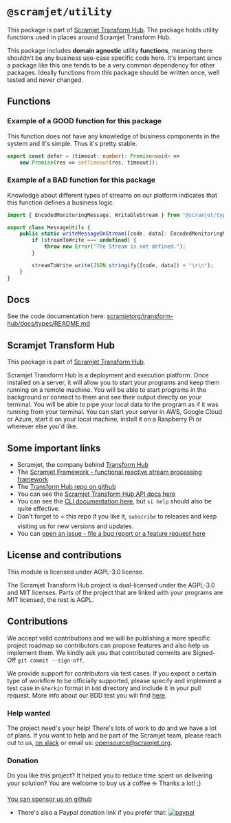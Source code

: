 # `@scramjet/utility`

This package is part of [Scramjet Transform Hub](https://www.npmjs.org/package/@scramjet/sth). The package holds utility functions used in places around Scramjet Transform Hub.

This package includes **domain agnostic** utility **functions**, meaning there shouldn't be any business use-case specific code here. It's important since a package like this one tends to be a very common dependency for other packages. Ideally functions from this package should be written once, well tested and never changed.

## Functions

### Example of a **GOOD** function for this package
This function does not have any knowledge of business components in the system and it's simple. Thus it's pretty stable.
```ts
export const defer = (timeout: number): Promise<void> =>
    new Promise(res => setTimeout(res, timeout));
```

### Example of a **BAD** function for this package
Knowledge about different types of streams on our platform indicates that this function defines a business logic.
```ts
import { EncodedMonitoringMessage, WritableStream } from "@scramjet/types";

export class MessageUtils {
    public static writeMessageOnStream([code, data]: EncodedMonitoringMessage, streamToWrite?: WritableStream<any>){
        if (streamToWrite === undefined) {
            throw new Error("The Stream is not defined.");
        }

        streamToWrite.write(JSON.stringify([code, data]) + "\r\n");
    }
}
```

## Docs

See the code documentation here: [scramjetorg/transform-hub/docs/types/README.md](https://github.com/scramjetorg/transform-hub/tree/HEAD/docs/types/README.md)

## Scramjet Transform Hub

This package is part of [Scramjet Transform Hub](https://www.npmjs.org/package/@scramjet/sth).

Scramjet Transform Hub is a deployment and execution platform. Once installed on a server, it will allow you to start your programs and keep them running on a remote machine. You will be able to start programs in the background or connect to them and see their output directly on your terminal. You will be able to pipe your local data to the program as if it was running from your terminal. You can start your server in AWS, Google Cloud or Azure, start it on your local machine, install it on a Raspberry Pi or wherever else you'd like.

## Some important links

* Scramjet, the company behind [Transform Hub](https://scramjet.org)
* The [Scramjet Framework - functional reactive stream processing framework](https://framework.scramjet.org)
* The [Transform Hub repo on github](https://github.com/scramjetorg/transform-hub)
* You can see the [Scramjet Transform Hub API docs here](https://github.com/scramjetorg/transform-hub/tree/release/0.12/docs/development-guide/stream-and-api.md)
* You can see the [CLI documentation here](https://github.com/scramjetorg/transform-hub/tree/release/0.12/docs/interfaces/CLI-command-reference.md), but `si help` should also be quite effective.
* Don't forget to :star: this repo if you like it, `subscribe` to releases and keep visiting us for new versions and updates.
* You can [open an issue - file a bug report or a feature request here](https://github.com/scramjetorg/transform-hub/issues/new/choose)

## License and contributions

This module is licensed under AGPL-3.0 license.

The Scramjet Transform Hub project is dual-licensed under the AGPL-3.0 and MIT licenses. Parts of the project that are linked with your programs are MIT licensed, the rest is AGPL.

## Contributions

We accept valid contributions and we will be publishing a more specific project roadmap so contributors can propose features and also help us implement them. We kindly ask you that contributed commits are Signed-Off `git commit --sign-off`.

We provide support for contributors via test cases. If you expect a certain type of workflow to be officially supported, please specify and implement a test case in `Gherkin` format in `bdd` directory and include it in your pull request. More info about our BDD test you will find [here](https://github.com/scramjetorg/transform-hub/tree/HEAD/bdd/README.md).

### Help wanted

The project need's your help! There's lots of work to do and we have a lot of plans. If you want to help and be part of the Scramjet team, please reach out to us, [on slack](https://join.slack.com/t/scramjetframework/shared_invite/zt-bb16pluv-XlICrq5Khuhbq5beenP2Fg) or email us: [opensource@scramjet.org](mailto:opensource@scramjet.org).

### Donation

Do you like this project? It helped you to reduce time spent on delivering your solution? You are welcome to buy us a coffee :coffee: Thanks a lot! ;)

[You can sponsor us on github](https://github.com/sponsors/scramjetorg)

* There's also a Paypal donation link if you prefer that: [![paypal](https://www.paypalobjects.com/en_US/i/btn/btn_donateCC_LG.gif)](https://www.paypal.com/cgi-bin/webscr?cmd=_s-xclick&hosted_button_id=7F7V65C43EBMW)



